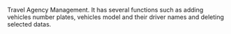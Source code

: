 Travel Agency Management.
It has several functions such as adding vehicles number plates, vehicles model and their driver names and deleting selected datas.

